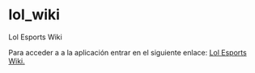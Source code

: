 # lol_wiki
Lol Esports Wiki

Para acceder a a la aplicación entrar en el siguiente enlace: [Lol Esports Wiki.](https://lolesportswiki.info/ligas.php)
